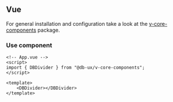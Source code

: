 ## Vue

For general installation and configuration take a look at the [v-core-components](https://www.npmjs.com/package/@db-ux/v-core-components) package.

### Use component

```vue App.vue
<!-- App.vue -->
<script>
import { DBDivider } from "@db-ux/v-core-components";
</script>

<template>
	<DBDivider></DBDivider>
</template>
```

